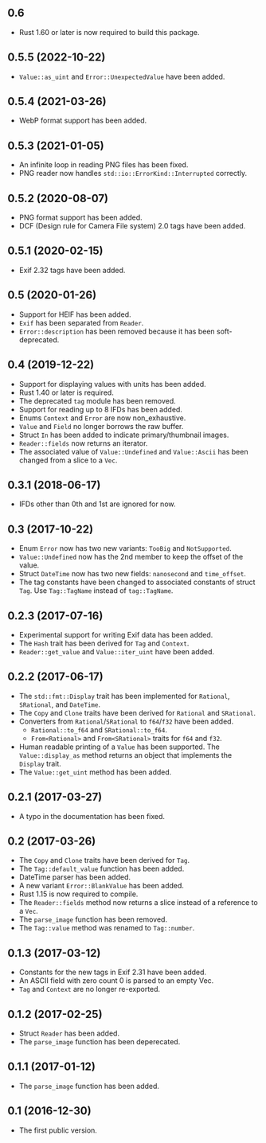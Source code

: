 ## 0.6

   -  Rust 1.60 or later is now required to build this package.

## 0.5.5 (2022-10-22)

   -  `Value::as_uint` and `Error::UnexpectedValue` have been added.

## 0.5.4 (2021-03-26)

   -  WebP format support has been added.

## 0.5.3 (2021-01-05)

   -  An infinite loop in reading PNG files has been fixed.
   -  PNG reader now handles `std::io::ErrorKind::Interrupted` correctly.

## 0.5.2 (2020-08-07)

   -  PNG format support has been added.
   -  DCF (Design rule for Camera File system) 2.0 tags have been added.

## 0.5.1 (2020-02-15)

   -  Exif 2.32 tags have been added.

## 0.5 (2020-01-26)

   -  Support for HEIF has been added.
   -  `Exif` has been separated from `Reader`.
   -  `Error::description` has been removed because it has been
      soft-deprecated.

## 0.4 (2019-12-22)

   -  Support for displaying values with units has been added.
   -  Rust 1.40 or later is required.
   -  The deprecated `tag` module has been removed.
   -  Support for reading up to 8 IFDs has been added.
   -  Enums `Context` and `Error` are now non_exhaustive.
   -  `Value` and `Field` no longer borrows the raw buffer.
   -  Struct `In` has been added to indicate primary/thumbnail images.
   -  `Reader::fields` now returns an iterator.
   -  The associated value of `Value::Undefined` and `Value::Ascii` has been
      changed from a slice to a `Vec`.

## 0.3.1 (2018-06-17)

   -  IFDs other than 0th and 1st are ignored for now.

## 0.3 (2017-10-22)

   -  Enum `Error` now has two new variants: `TooBig` and `NotSupported`.
   -  `Value::Undefined` now has the 2nd member to keep the offset of the
      value.
   -  Struct `DateTime` now has two new fields: `nanosecond` and
      `time_offset`.
   -  The tag constants have been changed to associated constants of
      struct `Tag`.  Use `Tag::TagName` instead of `tag::TagName`.

## 0.2.3 (2017-07-16)

   -  Experimental support for writing Exif data has been added.
   -  The `Hash` trait has been derived for `Tag` and `Context`.
   -  `Reader::get_value` and `Value::iter_uint` have been added.

## 0.2.2 (2017-06-17)

   -  The `std::fmt::Display` trait has been implemented for `Rational`,
      `SRational`, and `DateTime`.
   -  The `Copy` and `Clone` traits have been derived for `Rational`
      and `SRational`.
   -  Converters from `Rational`/`SRational` to `f64`/`f32` have been added.
      -  `Rational::to_f64` and `SRational::to_f64`.
      -  `From<Rational>` and `From<SRational>` traits for `f64` and `f32`.
   -  Human readable printing of a `Value` has been supported.
      The `Value::display_as` method returns an object that implements
      the `Display` trait.
   -  The `Value::get_uint` method has been added.

## 0.2.1 (2017-03-27)

   -  A typo in the documentation has been fixed.

## 0.2 (2017-03-26)

   -  The `Copy` and `Clone` traits have been derived for `Tag`.
   -  The `Tag::default_value` function has been added.
   -  DateTime parser has been added.
   -  A new variant `Error::BlankValue` has been added.
   -  Rust 1.15 is now required to compile.
   -  The `Reader::fields` method now returns a slice instead of a reference
      to a `Vec`.
   -  The `parse_image` function has been removed.
   -  The `Tag::value` method was renamed to `Tag::number`.

## 0.1.3 (2017-03-12)

   -  Constants for the new tags in Exif 2.31 have been added.
   -  An ASCII field with zero count 0 is parsed to an empty Vec.
   -  `Tag` and `Context` are no longer re-exported.

## 0.1.2 (2017-02-25)

   -  Struct `Reader` has been added.
   -  The `parse_image` function has been deperecated.

## 0.1.1 (2017-01-12)

   -  The `parse_image` function has been added.

## 0.1 (2016-12-30)

   -  The first public version.
